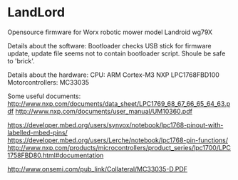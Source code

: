 # LandLord
Opensource firmware for Worx robotic mower model Landroid wg79X

Details about the software:
Bootloader checks USB stick for firmware update, update file seems not to contain bootloader script. Shoule be safe to 'brick'.

Details about the hardware:
CPU: ARM Cortex-M3 NXP LPC1768FBD100
Motorcontrollers: MC33035


Some useful documents:
http://www.nxp.com/documents/data_sheet/LPC1769_68_67_66_65_64_63.pdf
http://www.nxp.com/documents/user_manual/UM10360.pdf

https://developer.mbed.org/users/synvox/notebook/lpc1768-pinout-with-labelled-mbed-pins/
https://developer.mbed.org/users/Lerche/notebook/lpc1768-pin-functions/
http://www.nxp.com/products/microcontrollers/product_series/lpc1700/LPC1758FBD80.html#documentation


http://www.onsemi.com/pub_link/Collateral/MC33035-D.PDF
